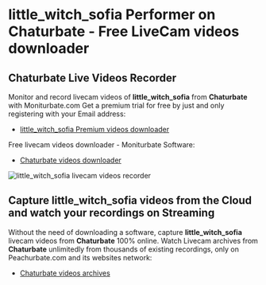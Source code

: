 # little_witch_sofia Performer on Chaturbate - Free LiveCam videos downloader

## Chaturbate Live Videos Recorder

Monitor and record livecam videos of **little_witch_sofia** from **Chaturbate** with Moniturbate.com
Get a premium trial for free by just and only registering with your Email address:
* [little_witch_sofia Premium videos downloader](https://moniturbate.com/request-demo-licence-key.html)

Free livecam videos downloader - Moniturbate Software:
* [Chaturbate videos downloader](https://moniturbate.com/moniturbate-download-software.html)

![little_witch_sofia livecam videos recorder](https://peachurnet.com/templates/moniturbate-software.png)


## Capture little_witch_sofia videos from the Cloud and watch your recordings on Streaming

Without the need of downloading a software, capture **little_witch_sofia** livecam videos from **Chaturbate** 100% online.
Watch Livecam archives from **Chaturbate** unlimitedly from thousands of existing recordings, only on Peachurbate.com and its websites network:
* [Chaturbate videos archives](https://peachurnet.com/)